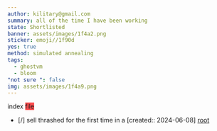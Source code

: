 ```yaml
---
author: kilitary@gmail.com
summary: all of the time I have been working
state: Shortlisted
banner: assets/images/1f4a2.png
sticker: emoji//1f90d
yes: true
method: simulated annealing
tags:
  - ghostvm
  - bloom
"not sure ": false
img: assets/images/1f4a9.png
---
```

index <span style="background:#ff4d4f">file</span>
- [/] sell thrashed for the first time in a  [created:: 2024-06-08]
<a href='index.html'>root</a>